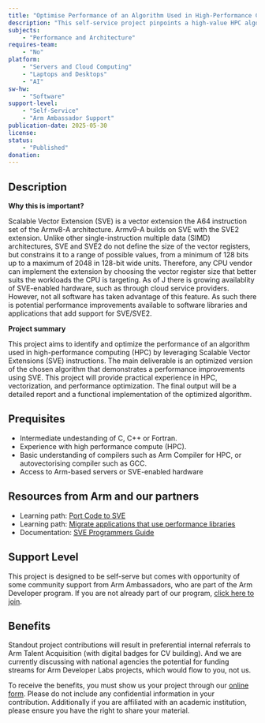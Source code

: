 ```yaml
---
title: "Optimise Performance of an Algorithm Used in High-Performance Compute Using Scalable Vector Extensions (SVE / SVE2)"
description: "This self-service project pinpoints a high-value HPC algorithm and turbo-charges it with Arm’s SVE/SVE2 vectorization—demonstrating how next-generation Arm hardware can deliver significant, scalable performance gains."
subjects:
    - "Performance and Architecture"
requires-team:
    - "No"
platform:
    - "Servers and Cloud Computing"
    - "Laptops and Desktops"
    - "AI"
sw-hw:
    - "Software"
support-level: 
    - "Self-Service"
    - "Arm Ambassador Support"
publication-date: 2025-05-30
license:
status:
    - "Published" 
donation: 
---
```




## Description

**Why this is important?**

Scalable Vector Extension (SVE) is a vector extension the A64 instruction set of the Armv8-A architecture. Armv9-A builds on SVE with the SVE2 extension. Unlike other single-instruction multiple data (SIMD) architectures, SVE and SVE2 do not define the size of the vector registers, but constrains it to a range of possible values, from a minimum of 128 bits up to a maximum of 2048 in 128-bit wide units. Therefore, any CPU vendor can implement the extension by choosing the vector register size that better suits the workloads the CPU is targeting. As of J there is growing availablity of SVE-enabled hardware, such as through cloud service providers. However, not all software has taken advantage of this feature. As such there is potential performance improvements available to software libraries and applications that add support for SVE/SVE2. 

**Project summary**

This project aims to identify and optimize the performance of an algorithm used in high-performance computing (HPC) by leveraging Scalable Vector Extensions (SVE) instructions. The main deliverable is an optimized version of the chosen algorithm that demonstrates a performance improvements using SVE. This project will provide practical experience in HPC, vectorization, and performance optimization. The final output will be a detailed report and a functional implementation of the optimized algorithm. 

## Prequisites

- Intermediate undestanding of C, C++ or Fortran.
- Experience with high performance compute (HPC).
- Basic understanding of compilers such as Arm Compiler for HPC, or autovectorising compiler such as GCC.
- Access to Arm-based servers or SVE-enabled hardware

## Resources from Arm and our partners

- Learning path: [Port Code to SVE](https://learn.arm.com/learning-paths/servers-and-cloud-computing/sve/)
- Learning path: [Migrate applications that use performance libraries](https://learn.arm.com/learning-paths/servers-and-cloud-computing/using-and-porting-performance-libs/)
- Documentation: [SVE Programmers Guide](https://developer.arm.com/documentation/102476/0101/Programming-with-SVE)


## Support Level

This project is designed to be self-serve but comes with opportunity of some community support from Arm Ambassadors, who are part of the Arm Developer program. If you are not already part of our program, [click here to join](https://www.arm.com/resources/developer-program?#register).

## Benefits 

Standout project contributions will result in preferential internal referrals to Arm Talent Acquisition (with digital badges for CV building).  And we are currently discussing with national agencies the potential for funding streams for Arm Developer Labs projects, which would flow to you, not us.

To receive the benefits, you must show us your project through our [online form](https://forms.office.com/e/VZnJQLeRhD). Please do not include any confidential information in your contribution. Additionally if you are affiliated with an academic institution, please ensure you have the right to share your material.